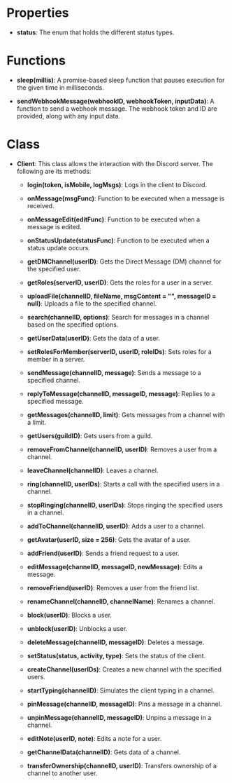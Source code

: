 
# Properties
- **status**: The enum that holds the different status types.

# Functions
- **sleep(millis)**: A promise-based sleep function that pauses execution for the given time in milliseconds.

- **sendWebhookMessage(webhookID, webhookToken, inputData)**: A function to send a webhook message. The webhook token and ID are provided, along with any input data.

# Class
- **Client**: This class allows the interaction with the Discord server. The following are its methods:

  - **login(token, isMobile, logMsgs)**: Logs in the client to Discord.

  - **onMessage(msgFunc)**: Function to be executed when a message is received.

  - **onMessageEdit(editFunc)**: Function to be executed when a message is edited.

  - **onStatusUpdate(statusFunc)**: Function to be executed when a status update occurs.

  - **getDMChannel(userID)**: Gets the Direct Message (DM) channel for the specified user.

  - **getRoles(serverID, userID)**: Gets the roles for a user in a server.

  - **uploadFile(channelID, fileName, msgContent = "", messageID = null)**: Uploads a file to the specified channel.

  - **search(channelID, options)**: Search for messages in a channel based on the specified options.

  - **getUserData(userID)**: Gets the data of a user.

  - **setRolesForMember(serverID, userID, roleIDs)**: Sets roles for a member in a server.

  - **sendMessage(channelID, message)**: Sends a message to a specified channel.

  - **replyToMessage(channelID, messageID, message)**: Replies to a specified message.

  - **getMessages(channelID, limit)**: Gets messages from a channel with a limit.

  - **getUsers(guildID)**: Gets users from a guild.

  - **removeFromChannel(channelID, userID)**: Removes a user from a channel.

  - **leaveChannel(channelID)**: Leaves a channel.

  - **ring(channelID, userIDs)**: Starts a call with the specified users in a channel.

  - **stopRinging(channelID, userIDs)**: Stops ringing the specified users in a channel.

  - **addToChannel(channelID, userID)**: Adds a user to a channel.

  - **getAvatar(userID, size = 256)**: Gets the avatar of a user.

  - **addFriend(userID)**: Sends a friend request to a user.

  - **editMessage(channelID, messageID, newMessage)**: Edits a message.

  - **removeFriend(userID)**: Removes a user from the friend list.

  - **renameChannel(channelID, channelName)**: Renames a channel.

  - **block(userID)**: Blocks a user.

  - **unblock(userID)**: Unblocks a user.

  - **deleteMessage(channelID, messageID)**: Deletes a message.

  - **setStatus(status, activity, type)**: Sets the status of the client.

  - **createChannel(userIDs)**: Creates a new channel with the specified users.

  - **startTyping(channelID)**: Simulates the client typing in a channel.

  - **pinMessage(channelID, messageID)**: Pins a message in a channel.

  - **unpinMessage(channelID, messageID)**: Unpins a message in a channel.

  - **editNote(userID, note)**: Edits a note for a user.

  - **getChannelData(channelID)**: Gets data of a channel.

  - **transferOwnership(channelID, userID)**: Transfers ownership of a channel to another user.
